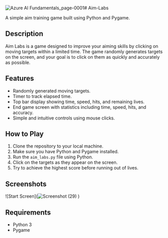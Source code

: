 ![Azure AI Fundamentals_page-0001](https://github.com/Aviz17/Aim-Labs/assets/80086541/5c1d9e1e-ab3b-4097-b956-35cad6018d8d)# Aim-Labs

A simple aim training game built using Python and Pygame.

## Description

Aim Labs is a game designed to improve your aiming skills by clicking on moving targets within a limited time. The game randomly generates targets on the screen, and your goal is to click on them as quickly and accurately as possible.

## Features

- Randomly generated moving targets.
- Timer to track elapsed time.
- Top bar display showing time, speed, hits, and remaining lives.
- End game screen with statistics including time, speed, hits, and accuracy.
- Simple and intuitive controls using mouse clicks.

## How to Play

1. Clone the repository to your local machine.
2. Make sure you have Python and Pygame installed.
3. Run the `aim_labs.py` file using Python.
4. Click on the targets as they appear on the screen.
5. Try to achieve the highest score before running out of lives.

## Screenshots

![Start Screen](![Screenshot (29)](https://github.com/Aviz17/Aim-Labs/assets/80086541/f91c1539-1511-48a8-a9ae-80fb61526668)
)

## Requirements

- Python 3
- Pygame

